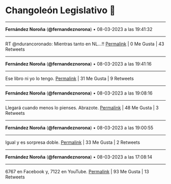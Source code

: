 # Changoleón Legislativo 🙈
*****
**Fernández Noroña** (**@fernandeznorona**) • 08-03-2023 a las 19:41:32
*****
RT @ndurancoronado: Mientras tanto en NL...‼️
[Permalink](https://twitter.com/fernandeznorona/status/1633674352536219650) | 0 Me Gusta | 43 Retweets
*****
**Fernández Noroña** (**@fernandeznorona**) • 08-03-2023 a las 19:41:16
*****
Ese libro ni yo lo tengo.
[Permalink](https://twitter.com/fernandeznorona/status/1633674286031425537) | 31 Me Gusta | 9 Retweets
*****
**Fernández Noroña** (**@fernandeznorona**) • 08-03-2023 a las 19:08:16
*****
Llegará cuando menos lo pienses. Abrazote.
[Permalink](https://twitter.com/fernandeznorona/status/1633665979719794689) | 48 Me Gusta | 3 Retweets
*****
**Fernández Noroña** (**@fernandeznorona**) • 08-03-2023 a las 19:00:55
*****
Igual y es sorpresa doble.
[Permalink](https://twitter.com/fernandeznorona/status/1633664130526658560) | 33 Me Gusta | 2 Retweets
*****
**Fernández Noroña** (**@fernandeznorona**) • 08-03-2023 a las 17:08:14
*****
6767 en Facebook y, 7122 en YouTube.
[Permalink](https://twitter.com/fernandeznorona/status/1633635773084827650) | 93 Me Gusta | 13 Retweets